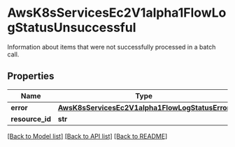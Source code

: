 # AwsK8sServicesEc2V1alpha1FlowLogStatusUnsuccessful

Information about items that were not successfully processed in a batch call.
## Properties
Name | Type | Description | Notes
------------ | ------------- | ------------- | -------------
**error** | [**AwsK8sServicesEc2V1alpha1FlowLogStatusError**](AwsK8sServicesEc2V1alpha1FlowLogStatusError.md) |  | [optional] 
**resource_id** | **str** |  | [optional] 

[[Back to Model list]](../README.md#documentation-for-models) [[Back to API list]](../README.md#documentation-for-api-endpoints) [[Back to README]](../README.md)


